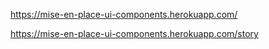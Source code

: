 https://mise-en-place-ui-components.herokuapp.com/

https://mise-en-place-ui-components.herokuapp.com/story
